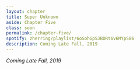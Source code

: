 ```yaml
---
layout: chapter
title: Super Unknown
aside: Chapter Five
class: soon
permalink: /chapter-five/
spotify: zherring/playlist/6oSohGpSJBDRt6v6MYpS86
description: Coming Late Fall, 2019
---
```


_Coming Late Fall, 2019_

